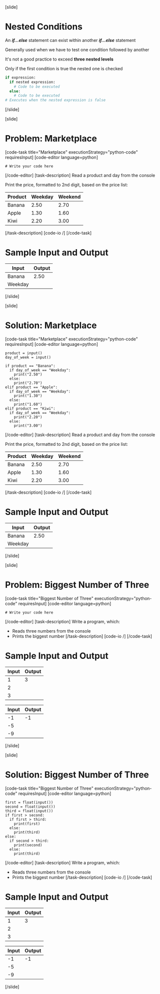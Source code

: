 [slide]
# Nested Conditions
An ***if...else*** statement can exist within another ***if...else*** statement

Generally used when we have to test one condition followed by another

It's not a good practice to exceed **three nested levels**

Only if the first condition is true the nested one is checked
```python
if expression:
  if nested expression:
    # Code to be executed
  else:
    # Code to be executed
# Executes when the nested expression is false
```
[/slide]

[slide]
# Problem: Marketplace
[code-task title="Marketplace" executionStrategy="python-code" requiresInput]
[code-editor language=python]
```
# Write your code here
```
[/code-editor]
[task-description]
Read a product and day from the console

Print the price, formatted to 2nd digit, based on the price list:

|Product|Weekday|Weekend|
|-------|-------|-------|
|Banana|2.50|2.70|
|Apple|1.30|1.60|
|Kiwi|2.20|3.00|
[/task-description]
[code-io /]
[/code-task]
# Sample Input and Output
|Input|Output|
|-----|------|
|Banana|2.50|
|Weekday||
[/slide]

[slide]
# Solution: Marketplace
[code-task title="Marketplace" executionStrategy="python-code" requiresInput]
[code-editor language=python]
```
product = input()
day_of_week = input()

if product == "Banana":
  if day_of_week == "Weekday":
    print("2.50")
  else:
    print("2.70")
elif product == "Apple":
  if day_of_week == "Weekday":
    print("1.30")
  else:
    print("1.60")
elif product == "Kiwi":
  if day_of_week == "Weekday":
    print("2.20")
  else:
    print("3.00")
```
[/code-editor]
[task-description]
Read a product and day from the console

Print the price, formatted to 2nd digit, based on the price list:

|Product|Weekday|Weekend|
|-------|-------|-------|
|Banana|2.50|2.70|
|Apple|1.30|1.60|
|Kiwi|2.20|3.00|
[/task-description]
[code-io /]
[/code-task]
# Sample Input and Output
|Input|Output|
|-----|------|
|Banana|2.50|
|Weekday||
[/slide]

[slide]
# Problem: Biggest Number of Three
[code-task title="Biggest Number of Three" executionStrategy="python-code" requiresInput]
[code-editor language=python]
```
# Write your code here
```
[/code-editor]
[task-description]
Write a program, which:

* Reads three numbers from the console
* Prints the biggest number
[/task-description]
[code-io /]
[/code-task]
# Sample Input and Output
|Input|Output|
|-----|------|
|1|3|
|2||
|3||

|Input|Output|
|-----|------|
|-1|-1|
|-5||
|-9||
[/slide]

[slide]
# Solution: Biggest Number of Three
[code-task title="Biggest Number of Three" executionStrategy="python-code" requiresInput]
[code-editor language=python]
```
first = float(input())
second = float(input())
third = float(input())
if first > second:
  if first > third:
    print(first)
  else:
    print(third)
else:
  if second > third:
    print(second)
  else:
    print(third)
```
[/code-editor]
[task-description]
Write a program, which:

* Reads three numbers from the console
* Prints the biggest number
[/task-description]
[code-io /]
[/code-task]
# Sample Input and Output
|Input|Output|
|-----|------|
|1|3|
|2||
|3||

|Input|Output|
|-----|------|
|-1|-1|
|-5||
|-9||
[/slide]